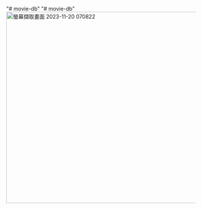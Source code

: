 "# movie-db" 
"# movie-db" 
<img width="508" alt="螢幕擷取畫面 2023-11-20 070822" src="https://github.com/a8692003/movie-db/assets/142565228/e5bab640-7f60-4836-9301-5cbfc496c935">
